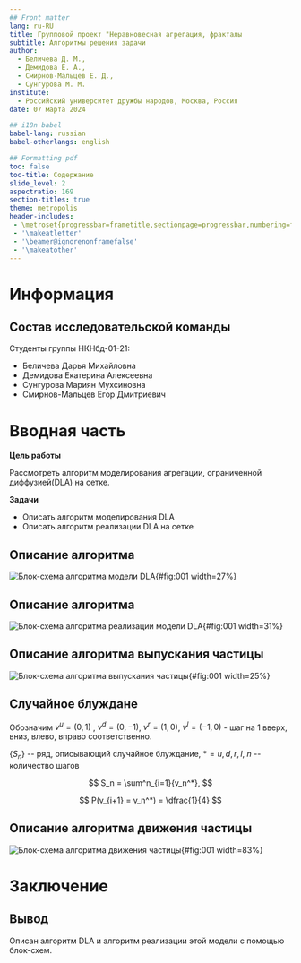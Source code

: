 ```yaml
---
## Front matter
lang: ru-RU
title: Групповой проект "Неравновесная агрегация, фракталы
subtitle: Алгоритмы решения задачи
author:
  - Беличева Д. М.,
  - Демидова Е. А.,
  - Смирнов-Мальцев Е. Д.,
  - Сунгурова М. М.
institute:
  - Российский университет дружбы народов, Москва, Россия
date: 07 марта 2024

## i18n babel
babel-lang: russian
babel-otherlangs: english

## Formatting pdf
toc: false
toc-title: Содержание
slide_level: 2
aspectratio: 169
section-titles: true
theme: metropolis
header-includes:
 - \metroset{progressbar=frametitle,sectionpage=progressbar,numbering=fraction}
 - '\makeatletter'
 - '\beamer@ignorenonframefalse'
 - '\makeatother'
---
```


# Информация

## Состав исследовательской команды

Студенты группы НКНбд-01-21:

- Беличева Дарья Михайловна
- Демидова Екатерина Алексеевна
- Сунгурова Мариян Мухсиновна
- Смирнов-Мальцев Егор Дмитриевич

# Вводная часть

**Цель работы**

Рассмотреть алгоритм моделирования агрегации, ограниченной диффузией(DLA) на сетке.

**Задачи**

- Описать алгоритм моделирования DLA
- Описать алгоритм реализации DLA на сетке

## Описание алгоритма 

![Блок-схема алгоритма модели DLA](image/DLA.png){#fig:001 width=27%}

## Описание алгоритма 

![Блок-схема алгоритма реализации модели DLA](image/dla_alg.png){#fig:001 width=31%}

## Описание алгоритма выпускания частицы

![Блок-схема алгоритма выпускания частицы](image/randomAtRadius.png){#fig:001 width=25%}

## Случайное блуждане

Обозначим $v^u = (0,1)$ , $v^d = (0,-1)$, $v^r = (1,0)$, $v^l = (-1,0)$ - шаг на 1 вверх, вниз, влево, вправо соответственно.

$\{S_n\}$ -- ряд, описывающий случайное блуждание, $* = u, d, r, l$, $n$ -- количество шагов

$$
S_n = \sum^n_{i=1}{v_n^*}, 
$$

$$
P(v_{i+1} = v_n^*) = \dfrac{1}{4}
$$

## Описание алгоритма движения частицы

![Блок-схема алгоритма движения частицы](image/checkAround.png){#fig:001 width=83%}

# Заключение

## Вывод

Описан алгоритм DLA и алгоритм реализации этой модели с помощью блок-схем. 

